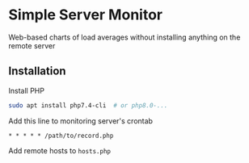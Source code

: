 # Simple Server Monitor

Web-based charts of load averages without installing anything on the remote server
<!-- , uptimes, and memory usage -->

## Installation

Install PHP

```sh
sudo apt install php7.4-cli  # or php8.0-...
```
<!-- php7.4-sqlite -->
Add this line to monitoring server's crontab

```crontab
* * * * * /path/to/record.php
```

Add remote hosts to `hosts.php`
